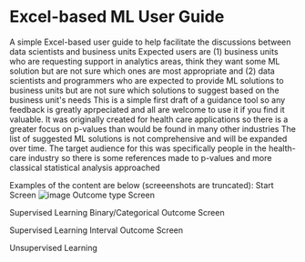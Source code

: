 # Excel-based ML User Guide
A simple Excel-based user guide to help facilitate the discussions between data scientists and business units
Expected users are (1) business units who are requesting support in analytics areas, think they want some ML solution but are not sure which ones are most appropriate and (2) data scientists and programmers who are expected to provide ML solutions to business units but are not sure which solutions to suggest based on the business unit's needs
This is a simple first draft of a guidance tool so any feedback is greatly aprpeciated and all are welcome to use it if you find it valuable.  It was originally created for health care applications so there is a greater focus on p-values than would be found in many other industries
The list of suggested ML solutions is not comprehensive and will be expanded over time.
The target audience for this was specifically people in the health-care industry so there is some references made to p-values and more classical statistical analysis approached

Examples of the content are below (screeenshots are truncated):
Start Screen
![image](https://user-images.githubusercontent.com/25888953/51258007-eb897400-1976-11e9-9837-fea08da5b024.PNG)
Outcome type Screen

Supervised Learning Binary/Categorical Outcome Screen

Supervised Learning Interval Outcome Screen

Unsupervised Learning
